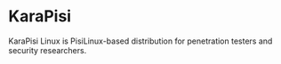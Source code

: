 # KaraPisi

KaraPisi Linux is PisiLinux-based distribution for penetration testers and security researchers.